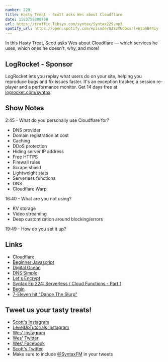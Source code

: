 ```yaml
---
number: 229
title: Hasty Treat - Scott asks Wes about Cloudflare
date: 1583758800768
url: https://traffic.libsyn.com/syntax/Syntax229.mp3
spotify_url: https://open.spotify.com/episode/0JSzVUQbxsrlvWzahB44iy
---
```


In this Hasty Treat, Scott asks Wes about Cloudflare — which services he uses, which ones he doesn't, why, and more! 

## LogRocket - Sponsor
LogRocket lets you replay what users do on your site, helping you reproduce bugs and fix issues faster. It's an exception tracker, a session re-player and a performance monitor. Get 14 days free at [logrocket.com/syntax](https://logrocket.com/syntax).

## Show Notes

2:45 - What do you personally use Cloudflare for?

* DNS provider
* Domain registration at cost
* Caching
* DDoS protection
* Hiding server IP address
* Free HTTPS
* Firewall rules
* Scrape shield
* Lightweight stats
* Serverless functions
* DNS
* Cloudflare Warp

16:40 - What are you not using?

* KV storage
* Video streaming
* Deep customization around blocking/errors

19:49 - How do you set it up?

## Links
* [Cloudflare](https://www.cloudflare.com/)
* [Beginner Javascript](https://beginnerjavascript.com/)
* [Digital Ocean](https://www.digitalocean.com/)
* [DNS Simple](https://dnsimple.com/)
* [Let's Encrypt](https://letsencrypt.org/)
* [Syntax Ep 224: Serverless / Cloud Functions - Part 1](https://syntax.fm/show/224/serverless-cloud-functions-part-1)
* [Begin](https://begin.com/)
* [7-Eleven hit "Dance The Slurp"](https://www.youtube.com/watch?v=px1Tn0LTqcs)

## Tweet us your tasty treats!
* [Scott's Instagram](https://www.instagram.com/stolinski/)
* [LevelUpTutorials Instagram](https://www.instagram.com/LevelUpTutorials/)
* [Wes' Instagram](https://www.instagram.com/wesbos/)
* [Wes' Twitter](https://twitter.com/wesbos)
* [Wes' Facebook](https://www.facebook.com/wesbos.developer)
* [Scott's Twitter](https://twitter.com/stolinski)
* Make sure to include [@SyntaxFM](https://twitter.com/SyntaxFM) in your tweets